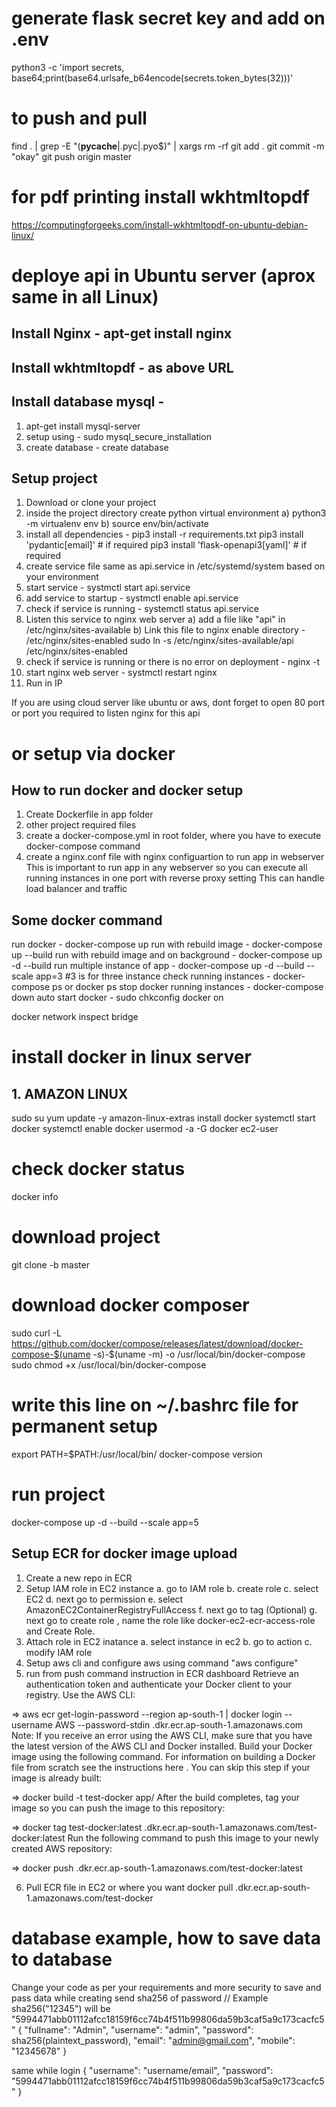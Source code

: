 # generate flask secret key and add on .env
python3 -c 'import secrets, base64;print(base64.urlsafe_b64encode(secrets.token_bytes(32)))'


# to push and pull
find . | grep -E "(__pycache__|\.pyc|\.pyo$)" | xargs rm -rf
git add .
git commit -m "okay"
git push origin master

# for pdf printing install wkhtmltopdf
https://computingforgeeks.com/install-wkhtmltopdf-on-ubuntu-debian-linux/


# deploye api in Ubuntu server (aprox same in all Linux)
## Install Nginx - apt-get install nginx
## Install wkhtmltopdf - as above URL
## Install database mysql - 
1. apt-get install mysql-server 
2. setup using - sudo mysql_secure_installation
3. create database - create database <your-database-name>
## Setup project
1. Download or clone your project
2. inside the project directory create python virtual environment
    a) python3 -m virtualenv env
    b) source env/bin/activate
3. install all dependencies - 
    pip3 install -r requirements.txt
    pip3 install 'pydantic[email]' # if required
    pip3 install 'flask-openapi3[yaml]' # if required
4. create service file same as api.service in /etc/systemd/system based on your environment
5. start service - systmctl start api.service
6. add service to startup - systmctl enable api.service
7. check if service is running - systemctl status api.service
8. Listen this service to nginx web server
    a) add a file like "api" in /etc/nginx/sites-available
    b) Link this file to nginx enable directory - /etc/nginx/sites-enabled
        sudo ln -s /etc/nginx/sites-available/api /etc/nginx/sites-enabled
9. check if service is running or there is no error on deployment - nginx -t
10. start nginx web server - systmctl restart nginx
11. Run in IP


If you are using cloud server like ubuntu or aws, dont forget to open 80 port or port you required to listen nginx for this api

# or setup via docker
## How to run docker and docker setup
1. Create Dockerfile in app folder
2. other project required files
3. create a docker-compose.yml in root folder, where you have to execute docker-compose command
4. create a nginx.conf file with nginx configuartion to run app in webserver 
    This is important to run app in any webserver so you can execute all running instances in one port with reverse proxy setting
    This can handle load balancer and traffic

## Some docker command
run docker - docker-compose up
run with rebuild image - docker-compose up --build
run with rebuild image and on background - docker-compose up -d --build
run multiple instance of app - docker-compose up -d --build --scale app=3 #3 is for three instance
check running instances - docker-compose ps or docker ps
stop docker running instances - docker-compose down
auto start docker - sudo chkconfig docker on

docker network inspect bridge



# install docker in linux server
## 1. AMAZON LINUX
sudo su
yum update -y
amazon-linux-extras install docker
systemctl start docker
systemctl enable docker
usermod -a -G docker ec2-user
# check docker status
docker info 
# download project
git clone -b master <your-git-URL>
# download docker composer
sudo curl -L https://github.com/docker/compose/releases/latest/download/docker-compose-$(uname -s)-$(uname -m) -o /usr/local/bin/docker-compose 
sudo chmod +x /usr/local/bin/docker-compose
# write this line on ~/.bashrc file for permanent setup
export PATH=$PATH:/usr/local/bin/
docker-compose version
# run project
docker-compose up -d --build --scale app=5

## Setup ECR for docker image upload
1. Create a new repo in ECR
2. Setup IAM role in EC2 instance
    a. go to IAM role
    b. create role
    c. select EC2
    d. next go to permission
    e. select AmazonEC2ContainerRegistryFullAccess 
    f. next go to tag (Optional)
    g. next go to create role , name the role like docker-ec2-ecr-access-role and Create Role.
3. Attach role in EC2 inatance
    a. select instance in ec2 
    b. go to action
    c. modify IAM role
4. Setup aws cli and configure aws  using command "aws configure"
5. run from push command instruction in ECR dashboard
Retrieve an authentication token and authenticate your Docker client to your registry.
Use the AWS CLI:

=> aws ecr get-login-password --region ap-south-1 | docker login --username AWS --password-stdin <aws-id-here>.dkr.ecr.ap-south-1.amazonaws.com
Note: If you receive an error using the AWS CLI, make sure that you have the latest version of the AWS CLI and Docker installed.
Build your Docker image using the following command. For information on building a Docker file from scratch see the instructions here . You can skip this step if your image is already built:

=> docker build -t test-docker app/
After the build completes, tag your image so you can push the image to this repository:

=> docker tag test-docker:latest <aws-id-here>.dkr.ecr.ap-south-1.amazonaws.com/test-docker:latest
Run the following command to push this image to your newly created AWS repository:

=> docker push <aws-id-here>.dkr.ecr.ap-south-1.amazonaws.com/test-docker:latest

6. Pull ECR file in EC2 or where you want
docker pull <aws-id-here>.dkr.ecr.ap-south-1.amazonaws.com/test-docker 



# database example, how to save data to database
Change your code as per your requirements and more security to save and pass data
while creating send sha256 of password
// Example sha256("12345") will be "5994471abb01112afcc18159f6cc74b4f511b99806da59b3caf5a9c173cacfc5"
{
    "fullname": "Admin",
    "username": "admin",
    "password": sha256(plaintext_password), 
    "email": "admin@gmail.com",
    "mobile": "12345678"
}

same while login 
{
    "username": "username/email",
    "password": "5994471abb01112afcc18159f6cc74b4f511b99806da59b3caf5a9c173cacfc5"
}